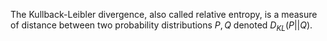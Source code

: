 The Kullback-Leibler divergence, also called relative entropy, is a measure of distance between two probability distributions $P, Q$ denoted $D_{KL}(P || Q)$. 